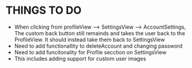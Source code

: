 #  THINGS TO DO

* When clicking from profileView --> SettingsView --> AccountSettings, The custom back button still remainds and takes the user back to the ProfileView. It should instead take them back to SettingsView
* Need to add functionallity to deleteAccount and changing password
* Need to add funcitonality for Profile secction on SettingsView
* This includes adding support for custom user images 




